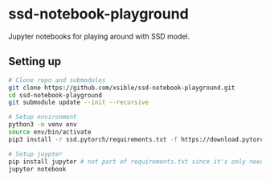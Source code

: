 # ssd-notebook-playground
Jupyter notebooks for playing around with SSD model.

## Setting up
```bash
# Clone repo and submodules
git clone https://github.com/xsible/ssd-notebook-playground.git
cd ssd-notebook-playground
git submodule update --init --recursive

# Setup environment
python3 -m venv env
source env/bin/activate
pip3 install -r ssd.pytorch/requirements.txt -f https://download.pytorch.org/whl/torch_stable.html

# Setup juypter
pip install jupyter # not part of requirements.txt since it's only needed for notebook functionality
jupyter notebook
```
